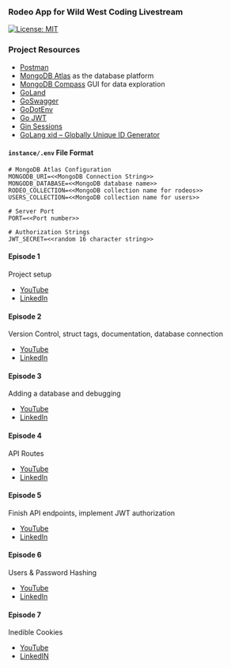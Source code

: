 ### Rodeo App for Wild West Coding Livestream


[![License: MIT](https://img.shields.io/badge/License-MIT-yellow.svg)](https://opensource.org/licenses/MIT)

### Project Resources

+ [Postman](https://www.postman.com)
+ [MongoDB Atlas](https://www.mongodb.com/atlas/database) as the database platform
+ [MongoDB Compass](https://www.mongodb.com/products/compass) GUI for data exploration
+ [GoLand](https://www.jetbrains.com/go)
+ [GoSwagger](https://goswagger.io)
+ [GoDotEnv](https://github.com/joho/godotenv)
+ [Go JWT](https://github.com/golang-jwt/jwt)
+ [Gin Sessions]( https://github.com/gin-contrib/sessions)
+ [GoLang xid – Globally Unique ID Generator]( https://pkg.go.dev/github.com/rs/xid)


#### `instance/.env` File Format

```
# MongoDB Atlas Configuration
MONGODB_URI=<<MongoDB Connection String>>
MONGODB_DATABASE=<<MongoDB database name>>
RODEO_COLLECTION=<<MongoDB collection name for rodeos>>
USERS_COLLECTION=<<MongoDB collection name for users>>

# Server Port
PORT=<<Port number>>

# Authorization Strings
JWT_SECRET=<<random 16 character string>> 
```

#### Episode 1
Project setup

+ [YouTube](https://www.youtube.com/watch?v=_BFUo-nQ3dE&list=PL2k86RlAekM-15R1CeiACQDQ6imxFToIF&index=2)
+ [LinkedIn](https://www.linkedin.com/events/wildwestcoding7092169384751763456/comments/)

#### Episode 2
Version Control, struct tags, documentation, database connection

+ [YouTube](https://www.youtube.com/watch?v=jtVn8ObZbUo&list=PL2k86RlAekM-15R1CeiACQDQ6imxFToIF&index=1&t=1745s)
+ [LinkedIn](https://www.linkedin.com/events/parsing-integrations7092232101378338816/comments/)

#### Episode 3
Adding a database and debugging

+ [YouTube]( https://www.youtube.com/watch?v=9bCvgMmJ97s)
+ [LinkedIn]( https://www.linkedin.com/events/wwc3-databasestoapisecurity7092272450637332481/comments/)

#### Episode 4
API Routes

+ [YouTube](https://www.youtube.com/watch?v=nsYZB5jamMw)
+ [LinkedIn](https://www.linkedin.com/events/wwc4-apiroutesanddocumentation7105588023962058752/comments/)

#### Episode 5
Finish API endpoints, implement JWT authorization

+ [YouTube]( https://www.youtube.com/watch?v=oYqZSAlTPs4&list=PL2k86RlAekM-15R1CeiACQDQ6imxFToIF&index=2)  
+ [LinkedIn]( https://www.linkedin.com/events/securingtheapi7112464363583676418/comments/)

#### Episode 6
Users & Password Hashing
+ [YouTube](https://www.youtube.com/watch?v=G5AMUFErcgw&list=PL2k86RlAekM-15R1CeiACQDQ6imxFToIF&index=7)  
+ [LinkedIn](https://www.linkedin.com/events/users-passwordhashing7120080186661900288/comments/)

#### Episode 7
Inedible Cookies
+ [YouTube](https://www.youtube.com/watch?v=anqXlL4EkVc&list=PL2k86RlAekM-15R1CeiACQDQ6imxFToIF&index=1&t=1s)
+ [LinkedIN](https://www.linkedin.com/events/inediblecookies7122360676488019969/comments/)